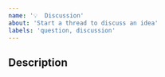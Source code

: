 ```yaml
---
name: '💡  Discussion'
about: 'Start a thread to discuss an idea'
labels: 'question, discussion'
---
```


## Description

<!-- What would you like to discuss? -->
